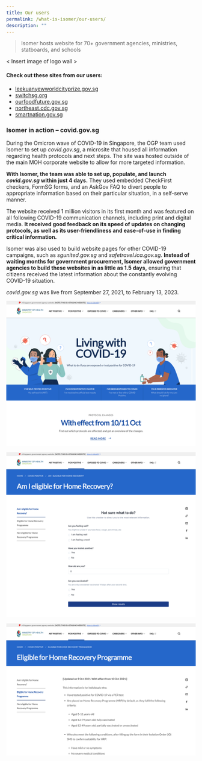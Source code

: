 ```yaml
---
title: Our users
permalink: /what-is-isomer/our-users/
description: ""
---
```

> Isomer hosts website for 70+ government agencies, ministries, statboards, and schools


&lt; Insert image of logo wall &gt;


#### Check out these sites from our users:
- [leekuanyewworldcityprize.gov.sg](https://www.leekuanyewworldcityprize.gov.sg/)
- [switchsg.org](https://www.switchsg.org/)
- [ourfoodfuture.gov.sg](https://www.ourfoodfuture.gov.sg/)
- [northeast.cdc.gov.sg](https://northeast.cdc.gov.sg/)
- [smartnation.gov.sg](https://www.smartnation.gov.sg/)

### Isomer in action – covid.gov.sg
During the Omicron wave of COVID-19 in Singapore, the OGP team used Isomer to set up *covid.gov.sg*, a microsite that housed all information regarding health protocols and next steps. The site was hosted outside of the main MOH corporate website to allow for more targeted information.

**With Isomer, the team was able to set up, populate, and launch *covid.gov.sg* within just 4 days.** They used embedded CheckFirst checkers, FormSG forms, and an AskGov FAQ to divert people to appropriate information based on their particular situation, in a self-serve manner.

The website received 1 million visitors in its first month and was featured on all following COVID-19 communication channels, including print and digital media. **It received good feedback on its speed of updates on changing protocols, as well as its user-friendliness and ease-of-use in finding critical information.**

Isomer was also used to build website pages for other COVID-19 campaigns, such as *sgunited.gov.sg* and *safetravel.ica.gov.sg*. **Instead of waiting months for government procurement, Isomer allowed government agencies to build these websites in as little as 1.5 days,** ensuring that citizens received the latest information about the constantly evolving COVID-19 situation.

*covid.gov.sg* was live from September 27, 2021, to February 13, 2023.

![A screenshot of the covid.gov.sg landing page](/images/CovidGovSG/covidgovsg_1.png)

![A screenshot of a checkfirst checker embedded on covid.gov.sg ](/images/CovidGovSG/covidgovsg_2.png)

![A screenshot of the page on Eligibility for the home recovery programme](/images/CovidGovSG/covidgovsg_3.png)